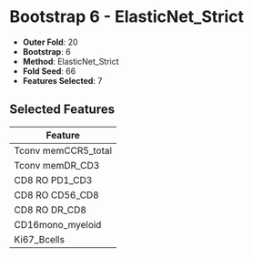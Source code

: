 # Bootstrap 6 - ElasticNet_Strict

- **Outer Fold**: 20
- **Bootstrap**: 6
- **Method**: ElasticNet_Strict
- **Fold Seed**: 66
- **Features Selected**: 7

## Selected Features

| Feature |
|---------|
| Tconv memCCR5_total |
| Tconv memDR_CD3 |
| CD8 RO PD1_CD3 |
| CD8 RO CD56_CD8 |
| CD8 RO DR_CD8 |
| CD16mono_myeloid |
| Ki67_Bcells |

